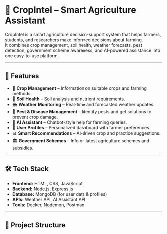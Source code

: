 # 🌱 CropIntel – Smart Agriculture Assistant  

CropIntel is a smart agriculture decision-support system that helps farmers, students, and researchers make informed decisions about farming.  
It combines crop management, soil health, weather forecasts, pest detection, government scheme awareness, and AI-powered assistance into one easy-to-use platform.  

---

## 🚀 Features  
- 🌾 **Crop Management** – Information on suitable crops and farming methods.  
- 🧪 **Soil Health** – Soil analysis and nutrient requirements.  
- 🌦️ **Weather Monitoring** – Real-time and forecasted weather updates.  
- 🐛 **Pest & Disease Management** – Identify pests and get solutions to prevent crop damage.  
- 🤖 **AI Assistant** – Chatbot-style help for farming queries.  
- 👤 **User Profiles** – Personalized dashboard with farmer preferences.  
- 📊 **Smart Recommendations** – AI-driven crop and practice suggestions.  
- 🏛️ **Government Schemes** – Info on latest agriculture schemes and subsidies.  

---

## 🛠️ Tech Stack  
- **Frontend:** HTML, CSS, JavaScript  
- **Backend:** Node.js, Express.js  
- **Database:** MongoDB (for user data & profiles)  
- **APIs:** Weather API, AI Assistant API  
- **Tools:** Docker, Nodemon, Postman  

---

## 📂 Project Structure  
